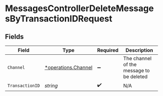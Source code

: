 # MessagesControllerDeleteMessagesByTransactionIDRequest


## Fields

| Field                                                     | Type                                                      | Required                                                  | Description                                               |
| --------------------------------------------------------- | --------------------------------------------------------- | --------------------------------------------------------- | --------------------------------------------------------- |
| `Channel`                                                 | [*operations.Channel](../../models/operations/channel.md) | :heavy_minus_sign:                                        | The channel of the message to be deleted                  |
| `TransactionID`                                           | *string*                                                  | :heavy_check_mark:                                        | N/A                                                       |